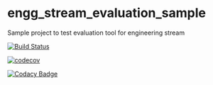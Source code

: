 # engg_stream_evaluation_sample
Sample project to test evaluation tool for engineering stream

[![Build Status](https://travis-ci.com/jayesh-n/engg_stream_evaluation_sample.svg?branch=master)](https://travis-ci.com/jayesh-n/engg_stream_evaluation_sample)

[![codecov](https://codecov.io/gh/jayesh-n/engg_stream_evaluation_sample/branch/master/graph/badge.svg)](https://codecov.io/gh/jayesh-n/engg_stream_evaluation_sample)

[![Codacy Badge](https://app.codacy.com/project/badge/Grade/9a1a5a9e01e94f4bb2045fcd59b77a6d)](https://www.codacy.com/manual/jayesh-n/engg_stream_evaluation_sample?utm_source=github.com&amp;utm_medium=referral&amp;utm_content=jayesh-n/engg_stream_evaluation_sample&amp;utm_campaign=Badge_Grade)
